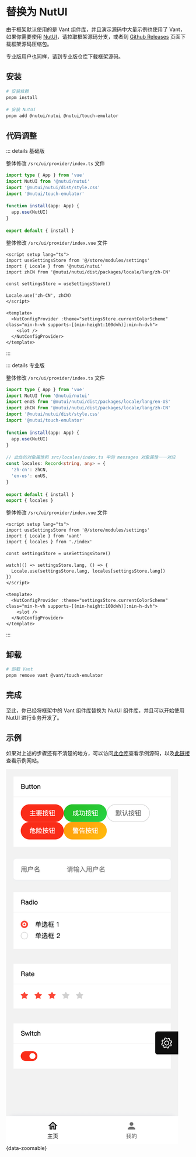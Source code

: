 # 替换为 NutUI

由于框架默认使用的是 Vant 组件库，并且演示源码中大量示例也使用了 Vant，如果你需要使用 [NutUI](https://nutui.jd.com/h5/vue/4x)，请拉取框架源码分支，或者到 [Github Releases](https://github.com/fantastic-mobile/basic/releases) 页面下载框架源码压缩包。

专业版用户也同样，请到专业版仓库下载框架源码。

## 安装

```sh
# 安装依赖
pnpm install

# 安装 NutUI
pnpm add @nutui/nutui @nutui/touch-emulator
```

## 代码调整

::: details 基础版

整体修改 `/src/ui/provider/index.ts` 文件

```ts
import type { App } from 'vue'
import NutUI from '@nutui/nutui'
import '@nutui/nutui/dist/style.css'
import '@nutui/touch-emulator'

function install(app: App) {
  app.use(NutUI)
}

export default { install }
```

整体修改 `/src/ui/provider/index.vue` 文件

```vue
<script setup lang="ts">
import useSettingsStore from '@/store/modules/settings'
import { Locale } from '@nutui/nutui'
import zhCN from '@nutui/nutui/dist/packages/locale/lang/zh-CN'

const settingsStore = useSettingsStore()

Locale.use('zh-CN', zhCN)
</script>

<template>
  <NutConfigProvider :theme="settingsStore.currentColorScheme" class="min-h-vh supports-[(min-height:100dvh)]:min-h-dvh">
    <slot />
  </NutConfigProvider>
</template>
```

:::

::: details 专业版

整体修改 `/src/ui/provider/index.ts` 文件

```ts
import type { App } from 'vue'
import NutUI from '@nutui/nutui'
import enUS from '@nutui/nutui/dist/packages/locale/lang/en-US'
import zhCN from '@nutui/nutui/dist/packages/locale/lang/zh-CN'
import '@nutui/nutui/dist/style.css'
import '@nutui/touch-emulator'

function install(app: App) {
  app.use(NutUI)
}

// 此处的对象属性和 src/locales/index.ts 中的 messages 对象属性一一对应
const locales: Record<string, any> = {
  'zh-cn': zhCN,
  'en-us': enUS,
}

export default { install }
export { locales }
```

整体修改 `/src/ui/provider/index.vue` 文件

```vue
<script setup lang="ts">
import useSettingsStore from '@/store/modules/settings'
import { Locale } from 'vant'
import { locales } from './index'

const settingsStore = useSettingsStore()

watch(() => settingsStore.lang, () => {
  Locale.use(settingsStore.lang, locales[settingsStore.lang])
})
</script>

<template>
  <NutConfigProvider :theme="settingsStore.currentColorScheme" class="min-h-vh supports-[(min-height:100dvh)]:min-h-dvh">
    <slot />
  </NutConfigProvider>
</template>
```

:::

## 卸载

```sh
# 卸载 Vant
pnpm remove vant @vant/touch-emulator
```

## 完成

至此，你已经将框架中的 Vant 组件库替换为 NutUI 组件库，并且可以开始使用 NutUI 进行业务开发了。

## 示例

如果对上述的步骤还有不清楚的地方，可以访问[此仓库](https://github.com/fantastic-mobile/nut-example)查看示例源码，以及[此链接](https://fantastic-mobile.hurui.me/nut-example/)查看示例网站。

![](/ui-nut.png){data-zoomable}
